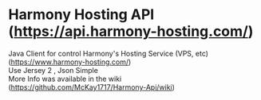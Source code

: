 Harmony Hosting API (https://api.harmony-hosting.com/)
===========

Java Client for control Harmony's Hosting Service (VPS, etc)&nbsp; (<a
 href="https://www.harmony-hosting.com/">https://www.harmony-hosting.com/</a>)<br>
Use Jersey 2 , Json Simple<br>
More Info was available in the wiki (<a
 href="https://github.com/McKay1717/Harmony-Api/wiki">https://github.com/McKay1717/Harmony-Api/wiki</a>)<br>
